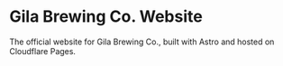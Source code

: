 # Gila Brewing Co. Website

The official website for Gila Brewing Co., built with Astro and hosted on Cloudflare Pages.
